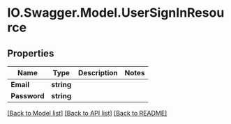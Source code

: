 # IO.Swagger.Model.UserSignInResource
## Properties

Name | Type | Description | Notes
------------ | ------------- | ------------- | -------------
**Email** | **string** |  | 
**Password** | **string** |  | 

[[Back to Model list]](../README.md#documentation-for-models) [[Back to API list]](../README.md#documentation-for-api-endpoints) [[Back to README]](../README.md)

